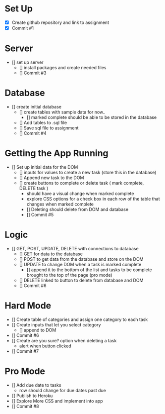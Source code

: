 # Set Up 
- [x] Create github repository and link to assignment
- [x] Commit #1 
# Server
- [] set up server 
    - [] install packages and create needed files
    - [] Commit #3
# Database
- [] create initial database 
    - [] create tables with sample data for now.. 
        - [] marked complete should be able to be stored in the database 
    - [] Add tables to .sql file 
    - [] Save sql file to assignment 
    - [] Commit #4
# Getting the App Running 
- [] Set up initial data for the DOM 
    - [] inputs for values to create a new task (store this in the database)
    - [] Append new task to the DOM 
    - [] create buttons to complete or delete task ( mark complete, DELETE task )
        - should have a visual change when marked complete 
        - explore CSS options for a check box in each row of the table that changes when marked complete
        - [] Deleting should delete from DOM and database 
        - [] Commit #5
# Logic
- [] GET, POST, UPDATE, DELETE with connections to database 
    - [] GET for data to the database 
    - [] POST to get data from the database and store on the DOM 
    - [] UPDATE to change DOM when a task is marked complete
        - [] append it to the bottom of the list and tasks to be complete brought to the top of the page (pro mode)
    - [] DELETE linked to button to delete from database and DOM 
    - [] Commit #6 
# Hard Mode 
- [] Create table of categories and assign one category to each task 
- [] Create inputs that let you select category 
    - [] append to DOM 
- [] Commit #6
- [] Create are you sure? option when deleting a task 
    - alert when button clicked 
- [] Commit #7
# Pro Mode
- [] Add due date to tasks 
    - row should change for due dates past due 
- [] Publish to Heroku 
- [] Explore More CSS and implement into app 
- [] Commit #8 



